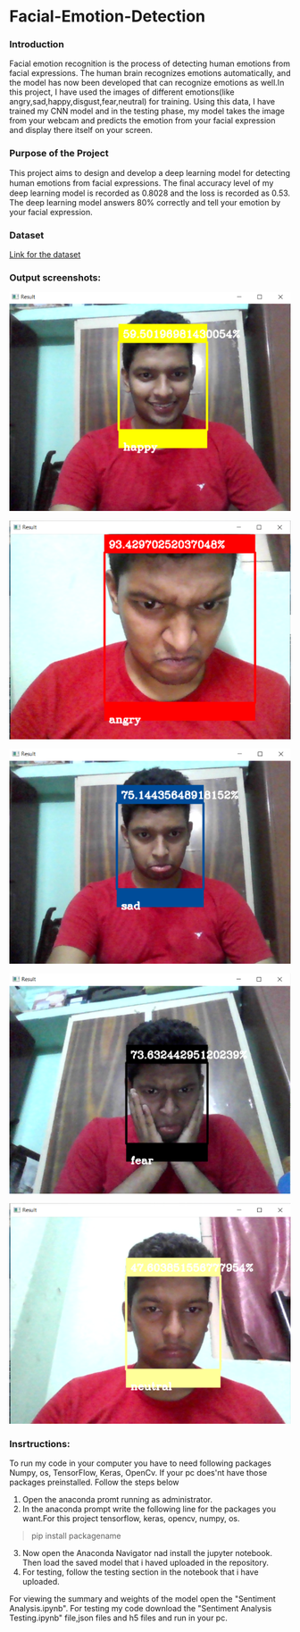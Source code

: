 # Facial-Emotion-Detection
### Introduction
Facial emotion recognition is the process of detecting human emotions from facial expressions. The human brain recognizes emotions automatically, and the model has now been developed that can recognize emotions as well.In this project, I have used the images of different emotions(like angry,sad,happy,disgust,fear,neutral) for training. Using this data, I have trained my CNN model and in the testing phase, my model takes the image from your webcam and predicts the emotion from your facial expression and display there itself on your screen.

### Purpose of the Project
This project aims to design and develop a deep learning model for detecting human emotions from facial expressions.
The ﬁnal accuracy level of my deep learning model is recorded as 0.8028 and the loss is recorded as 0.53.
The deep learning model answers 80% correctly and tell your emotion by your facial expression.

### Dataset
[Link for the dataset](https://www.kaggle.com/msambare/fer2013)

### Output screenshots:
![Image of HAPPY emotion](https://github.com/SatwikPasumarthi/Facial-Emotion-Detection/blob/main/happy.PNG)

![Image of ANGRY emotion](https://github.com/SatwikPasumarthi/Facial-Emotion-Detection/blob/main/angry.PNG)

![Image of SAD emotion](https://github.com/SatwikPasumarthi/Facial-Emotion-Detection/blob/main/sad.PNG)

![Image of FEAR emotion](https://github.com/SatwikPasumarthi/Facial-Emotion-Detection/blob/main/fear.PNG)

![Image of NEUTRAL emotion](https://github.com/SatwikPasumarthi/Facial-Emotion-Detection/blob/main/neutral.PNG)


### Insrtructions:
  To run my code in your computer you have to need following packages Numpy, os, TensorFlow, Keras, OpenCv.
  If your pc does'nt have those packages preinstalled. Follow the steps below
  1. Open the anaconda promt running as administrator.
  2. In the anaconda prompt write the following line for the packages you want.For this project tensorflow, keras, opencv, numpy, os. 
   >pip install packagename
   
  3. Now open the Anaconda Navigator nad install the jupyter notebook. Then load the saved model that i haved uploaded in the repository.
  4. For testing, follow  the testing section in the notebook that i have uploaded.
  
  
  For viewing the summary and weights of the model open the "Sentiment Analysis.ipynb".
  For testing my code download the "Sentiment Analysis Testing.ipynb" file,json files and h5 files and run in your pc.

